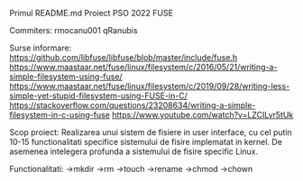 Primul README.md
Proiect PSO 2022 FUSE

Commiters: rmocanu001 qRanubis

Surse informare: 
https://github.com/libfuse/libfuse/blob/master/include/fuse.h
https://www.maastaar.net/fuse/linux/filesystem/c/2016/05/21/writing-a-simple-filesystem-using-fuse/
https://www.maastaar.net/fuse/linux/filesystem/c/2019/09/28/writing-less-simple-yet-stupid-filesystem-using-FUSE-in-C/
https://stackoverflow.com/questions/23208634/writing-a-simple-filesystem-in-c-using-fuse
https://www.youtube.com/watch?v=LZCILvr5tUk

Scop proiect: Realizarea unui sistem de fisiere in user interface, cu cel putin 10-15 functionalitati specifice sistemului de fisire implematat in kernel. De asemenea intelegera profunda a sistemului de fisire specific Linux.

Functionalitati:
->mkdir
->rm
->touch
->rename
->chmod
->chown

